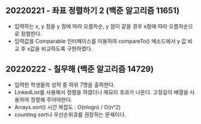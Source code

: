 ## 20220221 - 좌표 정렬하기 2 (백준 알고리즘 11651) 
- 입력하는 x, y 점을 y 점에 따라 오름차순, y 점이 같을 경우 x점에 따라 오름차순으로 정렬한다.
- 입력값을 Comparable 인터페이스를 이용하여 compareTo() 메소드에서 y 값 비교 후 x값을 비교하도록 구현하였다.

## 20220222 - 칠무해 (백준 알고리즘 14729)
- 입력한 학생들의 성적 중 하위 7명을 출력한다.
- LinkedList를 사용해서 정렬을 하였더니 메모리 초과가 나온다. 고정길이 배열을 사용하여 정렬해 주어야한다.
- Arrays.sort() 시간 복잡도 : O(nlogn) / O(n^2)
- counting sort나 우선순위큐를 권장하는 문제이다.

